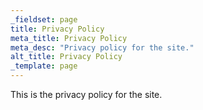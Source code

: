 ```yaml
---
_fieldset: page
title: Privacy Policy
meta_title: Privacy Policy
meta_desc: "Privacy policy for the site."
alt_title: Privacy Policy
_template: page
---
```

This is the privacy policy for the site.
